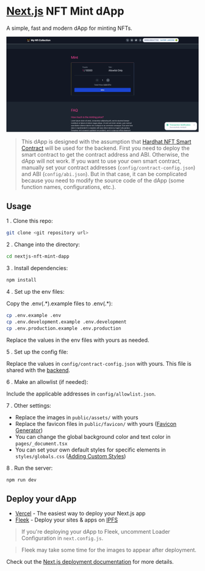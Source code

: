 # [Next.js](https://nextjs.org/) NFT Mint dApp

A simple, fast and modern dApp for minting NFTs.

![Next.js NFT Mint dApp](images/nextjs-nft-mint-dapp.png)

> This dApp is designed with the assumption that [Hardhat NFT Smart Contract](https://github.com/kjmczk/hardhat-nft-smart-contract) will be used for the backend. First you need to deploy the smart contract to get the contract address and ABI. Otherwise, the dApp will not work. If you want to use your own smart contract, manually set your contract addresses (`config/contract-config.json`) and ABI (`config/abi.json`). But in that case, it can be complicated because you need to modify the source code of the dApp (some function names, configurations, etc.).

## Usage

1 . Clone this repo:

```sh
git clone <git repository url>
```

2 . Change into the directory:

```sh
cd nextjs-nft-mint-dapp
```

3 . Install dependencies:

```sh
npm install
```

4 . Set up the env files:

Copy the .env(.\*).example files to .env(.\*):

```sh
cp .env.example .env
cp .env.development.example .env.development
cp .env.production.example .env.production
```

Replace the values in the env files with yours as needed.

5 . Set up the config file:

Replace the values in `config/contract-config.json` with yours. This file is shared with the [backend](https://github.com/adimiuprix/hardhat-nft-smart-contract).

6 . Make an allowlist (if needed):

Include the applicable addresses in `config/allowlist.json`.

7 . Other settings:

- Replace the images in `public/assets/` with yours
- Replace the favicon files in `public/favicon/` with yours ([Favicon Generator](https://realfavicongenerator.net/))
- You can change the global background color and text color in `pages/_document.tsx`
- You can set your own default styles for specific elements in `styles/globals.css` ([Adding Custom Styles](https://tailwindcss.com/docs/adding-custom-styles))

8 . Run the server:

```sh
npm run dev
```

## Deploy your dApp

- [Vercel](https://vercel.com/) - The easiest way to deploy your Next.js app
- [Fleek](https://fleek.co/) - Deploy your sites & apps on [IPFS](https://ipfs.io/)

> If you're deploying your dApp to Fleek, uncomment Loader Configuration in `next.config.js`.

> Fleek may take some time for the images to appear after deployment.

Check out the [Next.js deployment documentation](https://nextjs.org/docs/deployment) for more details.
